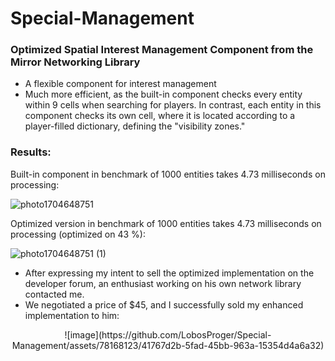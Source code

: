# Special-Management
### Optimized Spatial Interest Management Component from the Mirror Networking Library

* A flexible component for interest management
* Much more efficient, as the built-in component checks every entity within 9 cells when searching for players. In contrast, each entity in this component checks its own cell, where it is located according to a player-filled dictionary, defining the "visibility zones."

### Results:
Built-in component in benchmark of 1000 entities takes 4.73 milliseconds on processing:

![photo1704648751](https://github.com/LobosProger/Special-Management/assets/78168123/174ab5be-e797-4c94-8d7b-d949f0e9dcc6)

Optimized version in benchmark of 1000 entities takes 4.73 milliseconds on processing (optimized on 43 %):

![photo1704648751 (1)](https://github.com/LobosProger/Special-Management/assets/78168123/e16828f0-5827-4cf6-a1d9-c3d67e7773ca)

* After expressing my intent to sell the optimized implementation on the developer forum, an enthusiast working on his own network library contacted me. 
* We negotiated a price of $45, and I successfully sold my enhanced implementation to him:

<p align="center">
![image](https://github.com/LobosProger/Special-Management/assets/78168123/41767d2b-5fad-45bb-963a-15354d4a6a32)
</p>
